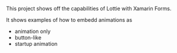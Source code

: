 This project shows off the capabilities of Lottie with Xamarin Forms.

It shows examples of how to embedd animations as

* animation only
* button-like
* startup animation
